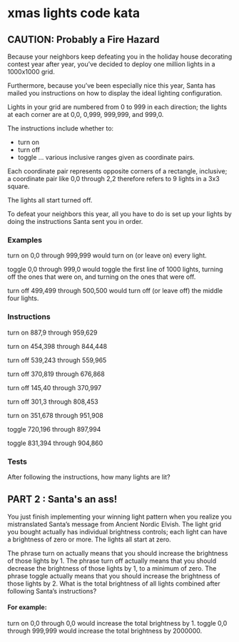 # xmas lights code kata

## CAUTION: Probably a Fire Hazard

Because your neighbors keep defeating you in the holiday house decorating contest year after year, you’ve decided to deploy one million lights in a 1000x1000 grid.

Furthermore, because you’ve been especially nice this year, Santa has mailed you instructions on how to display the ideal lighting configuration.

Lights in your grid are numbered from 0 to 999 in each direction; the lights at each corner are at 0,0, 0,999, 999,999, and 999,0.

The instructions include whether to:

* turn on
* turn off
* toggle
... various inclusive ranges given as coordinate pairs.

Each coordinate pair represents opposite corners of a rectangle, inclusive; a coordinate pair like 0,0 through 2,2 therefore refers to 9 lights in a 3x3 square.

The lights all start turned off.

To defeat your neighbors this year, all you have to do is set up your lights by doing the instructions Santa sent you in order.

### Examples

turn on 0,0 through 999,999 would turn on (or leave on) every light.

toggle 0,0 through 999,0 would toggle the first line of 1000 lights, turning off the ones that were on, and turning on the ones that were off.

turn off 499,499 through 500,500 would turn off (or leave off) the middle four lights.

### Instructions

turn on 887,9 through 959,629

turn on 454,398 through 844,448

turn off 539,243 through 559,965

turn off 370,819 through 676,868

turn off 145,40 through 370,997

turn off 301,3 through 808,453

turn on 351,678 through 951,908

toggle 720,196 through 897,994

toggle 831,394 through 904,860

### Tests

After following the instructions, how many lights are lit?



## PART 2 : Santa's an ass! 
You just finish implementing your winning light pattern when you realize you mistranslated Santa’s message from Ancient Nordic Elvish. The light grid you bought actually has individual brightness controls; each light can have a brightness of zero or more. The lights all start at zero.

The phrase turn on actually means that you should increase the brightness of those lights by 1.
The phrase turn off actually means that you should decrease the brightness of those lights by 1, to a minimum of zero.
The phrase toggle actually means that you should increase the brightness of those lights by 2.
What is the total brightness of all lights combined after following Santa’s instructions?

#### For example:

turn on 0,0 through 0,0 would increase the total brightness by 1.
toggle 0,0 through 999,999 would increase the total brightness by 2000000.
